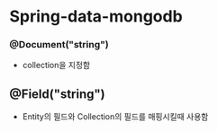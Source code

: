 # Spring-data-mongodb

### @Document("string")
- collection을 지정함

## @Field("string")
- Entity의 필드와 Collection의 필드를 매핑시킬때 사용함